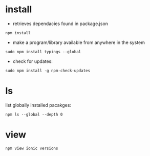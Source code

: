 




install
=======

* retrieves dependacies found in package.json
```
npm install
```

* make a program/library available from anywhere in the system
```
sudo npm install typings --global
```

* check for updates:
```
sudo npm install -g npm-check-updates
```

ls
==

list globally installed pacakges:
```
npm ls --global --depth 0
```

view
====

```
npm view ionic versions
```
